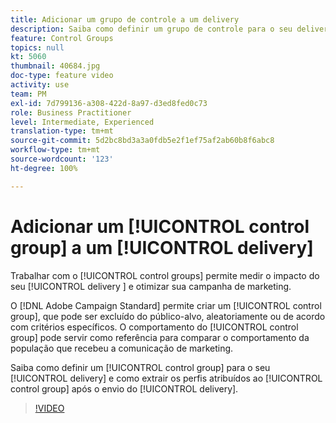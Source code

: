 ```yaml
---
title: Adicionar um grupo de controle a um delivery
description: Saiba como definir um grupo de controle para o seu delivery e como extrair os perfis atribuídos ao grupo de controle após o envio do delivery.
feature: Control Groups
topics: null
kt: 5060
thumbnail: 40684.jpg
doc-type: feature video
activity: use
team: PM
exl-id: 7d799136-a308-422d-8a97-d3ed8fed0c73
role: Business Practitioner
level: Intermediate, Experienced
translation-type: tm+mt
source-git-commit: 5d2bc8bd3a3a0fdb5e2f1ef75af2ab60b8f6abc8
workflow-type: tm+mt
source-wordcount: '123'
ht-degree: 100%

---
```


# Adicionar um [!UICONTROL control group] a um [!UICONTROL delivery]

Trabalhar com o [!UICONTROL control groups] permite medir o impacto do seu [!UICONTROL delivery ] e otimizar sua campanha de marketing.

O [!DNL Adobe Campaign Standard] permite criar um [!UICONTROL control group], que pode ser excluído do público-alvo, aleatoriamente ou de acordo com critérios específicos. O comportamento do [!UICONTROL control group] pode servir como referência para comparar o comportamento da população que recebeu a comunicação de marketing.

Saiba como definir um [!UICONTROL control group] para o seu [!UICONTROL delivery] e como extrair os perfis atribuídos ao [!UICONTROL control group] após o envio do [!UICONTROL delivery].

>[!VIDEO](https://video.tv.adobe.com/v/40684?quality=12)
